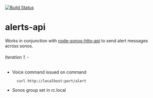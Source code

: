 [![Build Status](https://travis-ci.org/sonos-alerts/alerts-api.svg?branch=master)](https://travis-ci.org/sonos-alerts/alerts-api)
# alerts-api

Works in conjunction with [node-sonos-http-api](https://github.com/sonos-alerts/node-sonos-http-api) to send alert messages across sonos. 

###### Iteration 1. - 

+ Voice command issued on command

        curl http://localhost:port/alert 

+ Sonos group set in rc.local
